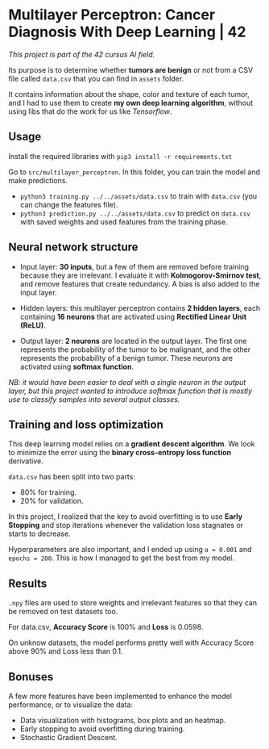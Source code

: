 # Multilayer Perceptron: Cancer Diagnosis With Deep Learning | 42

*This project is part of the 42 cursus AI field.*

Its purpose is to determine whether **tumors are benign** or not from a CSV file called `data.csv` that you can find in `assets` folder.

It contains information about the shape, color and texture of each tumor, and I had to use them to create **my own deep learning algorithm**, without using libs that do the work for us like *Tensorflow*.

## Usage

Install the required libraries with `pip3 install -r requirements.txt`

Go to `src/multilayer_perceptron`. In this folder, you can train the model and make predictions.
- `python3 training.py ../../assets/data.csv` to train with `data.csv` (you can change the features file).
- `python3 prediction.py ../../assets/data.csv` to predict on `data.csv` with saved weights and used features from the training phase.

## Neural network structure

- Input layer: **30 inputs**, but a few of them are removed before training because they are irrelevant. I evaluate it with **Kolmogorov-Smirnov test**, and remove features that create redundancy. A bias is also added to the input layer.

- Hidden layers: this multilayer perceptron contains **2 hidden layers**, each containing **16 neurons** that are activated using **Rectified Linear Unit (ReLU)**.

- Output layer: **2 neurons** are located in the output layer. The first one represents the probability of the tumor to be malignant, and the other represents the probability of a benign tumor. These neurons are activated using **softmax function**.

*NB: it would have been easier to deal with a single neuron in the output layer, but this project wanted to introduce softmax function that is mostly use to classify samples into several output classes.*

## Training and loss optimization

This deep learning model relies on a **gradient descent algorithm**. We look to minimize the error using the **binary cross-entropy loss function** derivative.

`data.csv` has been split into two parts:
- 80% for training.
- 20% for validation.

In this project, I realized that the key to avoid overfitting is to use **Early Stopping** and stop iterations whenever the validation loss stagnates or starts to decrease.

Hyperparameters are also important, and I ended up using `α = 0.001` and `epochs = 200`. This is how I managed to get the best from my model.

## Results

`.npy` files are used to store weights and irrelevant features so that they can be removed on test datasets too.

For data.csv, **Accuracy Score** is 100% and **Loss** is 0.0598.

On unknow datasets, the model performs pretty well with Accuracy Score above 90% and Loss less than 0.1.

## Bonuses

A few more features have been implemented to enhance the model performance, or to visualize the data:

- Data visualization with histograms, box plots and an heatmap.
- Early stopping to avoid overfitting during training.
- Stochastic Gradient Descent.
